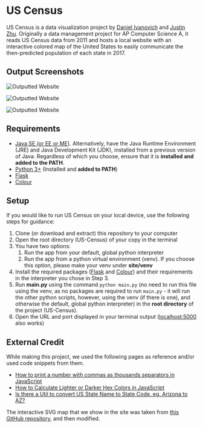 # US Census
US Census is a data visualization project by [Daniel Ivanovich](https://ivanovich.us) and [Justin Zhu](https://github.com/jzhu2020). Originally a data management project for AP Computer Science A, it reads US Census data from 2011 and hosts a local website with an interactive colored map of the United States to easily communicate the then-predicted population of each state in 2017.

## Output Screenshots
![Outputted Website](https://i.imgur.com/VxHY44e.png)

![Outputted Website](https://i.imgur.com/byYnKb3.png)

![Outputted Website](https://i.imgur.com/kvngw3O.png)
## Requirements
* [Java SE (or EE or ME)](https://www.oracle.com/technetwork/java/javase/downloads/index.html). Alternatively, have the Java Runtime Environment (JRE) and Java Development Kit (JDK), installed from a previous version of Java. Regardless of which you choose, ensure that it is **installed and added to the PATH**.
* [Python 3+](https://www.python.org/downloads/) (Installed and **added to PATH**)
* [Flask](https://pypi.org/project/Flask/)
* [Colour](https://pypi.org/project/colour/)

## Setup
If you would like to run US Census on your local device, use the following steps for guidance:
1. Clone (or download and extract) this repository to your computer
2. Open the root directory (US-Census) of your copy in the terminal
3. You have two options:
    1. Run the app from your default, global python interpreter
    2. Run the app from a python virtual environment (venv). If you choose this option, please make your venv under **site/venv**
4. Install the required packages ([Flask](https://pypi.org/project/Flask/) and [Colour](https://pypi.org/project/colour/)) and their requirements in the interpreter you chose in Step 3.
5. Run **main.py** using the command `python main.py` (no need to run this file using the venv, as no packages are required to run `main.py` - it will run the other python scripts, however, using the venv (if there is one), and otherwise the default, global python interpreter) in the **root directory** of the project (US-Census). 
6. Open the URL and port displayed in your terminal output ([localhost:5000](localhost:5000) also works)

## External Credit
While making this project, we used the following pages as reference and/or used code snippets from them.

* [How to print a number with commas as thousands separators in JavaScript](https://stackoverflow.com/questions/2901102/how-to-print-a-number-with-commas-as-thousands-separators-in-javascript)
* [How to Calculate Lighter or Darker Hex Colors in JavaScript](https://www.sitepoint.com/javascript-generate-lighter-darker-color/)
* [Is there a Util to convert US State Name to State Code. eg. Arizona to AZ?](https://stackoverflow.com/questions/11005751/is-there-a-util-to-convert-us-state-name-to-state-code-eg-arizona-to-az)

The interactive SVG map that we show in the site was taken from [this GitHub repository](https://github.com/WebsiteBeaver/interactive-and-responsive-svg-map-of-us-states-capitals), and then modified.